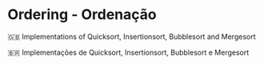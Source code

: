 # Ordering - Ordenação

:gb: Implementations of Quicksort, Insertionsort, Bubblesort and Mergesort

:brazil: Implementações de Quicksort, Insertionsort, Bubblesort e Mergesort 
